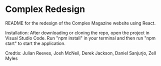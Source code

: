 # Complex Redesign

README for the redesign of the Complex Magazine website using React.

Installation: After downloading or cloning the repo, open the project in Visual Studio Code. Run "npm install" in your terminal and then run "npm start" to start the application.

Credtis: Julian Reeves, Josh McNeil, Derek Jackson, Daniel Sanjurjo, Zell Myles

